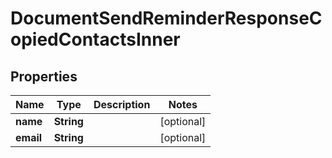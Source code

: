 

# DocumentSendReminderResponseCopiedContactsInner


## Properties

| Name | Type | Description | Notes |
|------------ | ------------- | ------------- | -------------|
|**name** | **String** |  |  [optional] |
|**email** | **String** |  |  [optional] |



